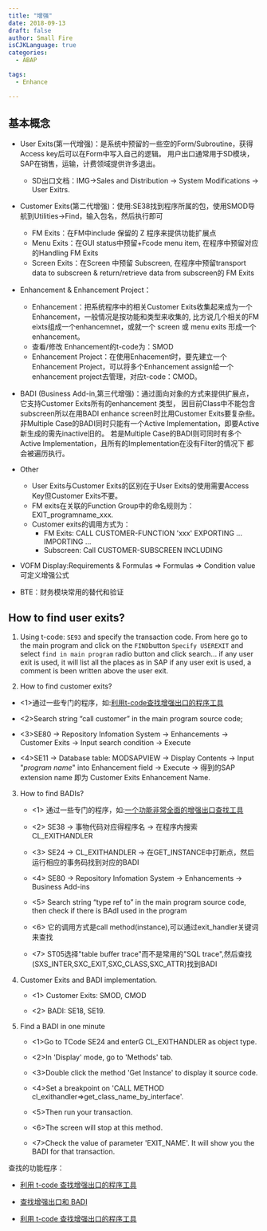 ```yaml
---
title: "增强"
date: 2018-09-13
draft: false
author: Small Fire
isCJKLanguage: true
categories: 
  - ABAP

tags: 
  - Enhance

---
```


## 基本概念
- User Exits(第一代增强)：是系统中预留的一些空的Form/Subroutine，获得Access key后可以在Form中写入自己的逻辑。
  用户出口通常用于SD模块，SAP在销售，运输，计费领域提供许多退出。
  - SD出口文档：IMG->Sales and Distribution -> System Modifications -> User Exitrs.
- Customer Exits(第二代增强)：使用:SE38找到程序所属的包，使用SMOD导航到Utilities->Find，输入包名，然后执行即可

  - FM Exits：在FM中include 保留的 Z 程序来提供功能扩展点
  - Menu Exits：在GUI status中预留+Fcode menu item, 在程序中预留对应的Handling FM Exits
  - Screen Exits：在Screen 中预留 Subscreen, 在程序中预留transport data to subscreen & return/retrieve data from subscreen的 FM Exits
- Enhancement & Enhancement Project：
  - Enhancement：把系统程序中的相关Customer Exits收集起来成为一个Enhancement，一般情况是按功能和类型来收集的, 
        比方说几个相关的FM eixts组成一个enhancemnet，或就一个 screen 或 menu exits 形成一个enhancement。
  -  查看/修改 Enhancement的t-code为：SMOD
  - Enhancement Project：在使用Enhacement时，要先建立一个Enhancement Project，可以将多个Enhancement assign给一个enhancement project去管理，对应t-code：CMOD。
- BADI (Business Add-in,第三代增强)：通过面向对象的方式来提供扩展点，它支持Customer Exits所有的enhancement 类型，
  因目前Class中不能包含subscreen所以在用BADI enhance screen时比用Customer Exits要复杂些。
  非Multiple Case的BADI同时只能有一个Active Implementation，即要Active新生成的需先inactive旧的。
  若是Multiple Case的BADI则可同时有多个Active Implementation，且所有的Implementation在没有Filter的情况下
  都会被遍历执行。
- Other
  - User Exits与Customer Exits的区别在于User Exits的使用需要Access Key但Customer Exits不要。
  - FM exits在关联的Function Group中的命名规则为：EXIT_programname_xxx.
  - Customer exits的调用方式为：
    - FM Exits: CALL CUSTOMER-FUNCTION 'xxx' EXPORTING ... IMPORTING ...
    - Subscreen: Call CUSTOMER-SUBSCREEN INCLUDING
- VOFM 
  Display:Requirements & Formulas => Formulas => Condition value 可定义增强公式
- BTE：财务模块常用的替代和验证

## How to find user exits?

1. Using t-code: `SE93` and specify the transaction code.
      From here go to the main program and click on the `FIND`button
   `Specify USEREXIT` and select `find in main program` radio button and click search... 
      if any user exit is used, it will list all the places as in SAP if any user exit is used, 
    a comment is been written above the user exit.

2. How to find customer exits?

  - <1>通过一些专门的程序，如:[利用t-code查找增强出口的程序工具](https://www.591sap.com/thread-87-1-1.html)

  - <2>Search string “call customer” in the main program source code;

  - <3>SE80 -> Repository Infomation System -> Enhancements -> Customer Exits -> Input search condition -> Execute

  - <4>SE11 -> Database table: MODSAPVIEW -> Display Contents -> Input "*program name*" into Enhancement field ->
     Execute -> 得到的SAP extension name 即为 Customer Exits Enhancement Name.

3. How to find BADIs?

    - <1> 通过一些专门的程序，如:[一个功能非常全面的增强出口查找工具](https://www.591sap.com/thread-86-1-1.html)

    -  <2> SE38 -> 事物代码对应得程序名 -> 在程序内搜索 CL_EXITHANDLER


    - <3> SE24 -> CL_EXITHANDLER -> 在GET_INSTANCE中打断点，然后运行相应的事务码找到对应的BADI
    
    - <4> SE80 -> Repository Infomation System -> Enhancements -> Business Add-ins
    
    - <5> Search string “type ref to” in the main program source code, then check if there is BAdI used in the program
    
    - <6> 它的调用方式是call method(instance),可以通过exit_handler关键词来查找
    
    - <7> ST05选择"table buffer trace"而不是常用的"SQL trace",然后查找 (SXS_INTER,SXC_EXIT,SXC_CLASS,SXC_ATTR)找到BADI

4. Customer Exits and BADI implementation.

     - <1> Customer Exits: SMOD, CMOD

     - <2> BADI: SE18, SE19.

5. Find a BADI in one minute

     - <1>Go to TCode SE24 and enterG CL_EXITHANDLER as object type.

     - <2>In 'Display' mode, go to 'Methods' tab.

     - <3>Double click the method 'Get Instance' to display it source code.

     - <4>Set a breakpoint on 'CALL METHOD cl_exithandler=>get_class_name_by_interface'.

     - <5>Then run your transaction.

     - <6>The screen will stop at this method.

     - <7>Check the value of parameter 'EXIT_NAME'. It will show you the BADI for that transaction.

查找的功能程序：

- [利用 t-code 查找增强出口的程序工具](https://coldinfire.github.io/2018/ABAPEnhance1/)

- [查找增强出口和 BADI](https://coldinfire.github.io/2018/ABAPEnhance2/)

- [利用 t-code 查找增强出口的程序工具](https://coldinfire.github.io/2018/ABAPEnhance1/)





